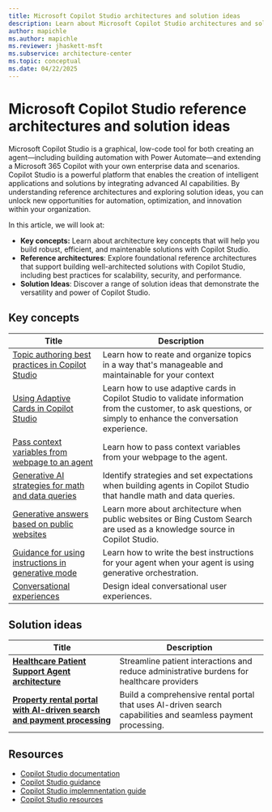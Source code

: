 ```yaml
---
title: Microsoft Copilot Studio architectures and solution ideas
description: Learn about Microsoft Copilot Studio architectures and solution ideas
author: mapichle
ms.author: mapichle
ms.reviewer: jhaskett-msft
ms.subservice: architecture-center
ms.topic: conceptual
ms.date: 04/22/2025
---
```


# Microsoft Copilot Studio reference architectures and solution ideas

Microsoft Copilot Studio is a graphical, low-code tool for both creating an agent—including building automation with Power Automate—and extending a Microsoft 365 Copilot with your own enterprise data and scenarios. Copilot Studio is a powerful platform that enables the creation of intelligent applications and solutions by integrating advanced AI capabilities. By understanding reference architectures and exploring solution ideas, you can unlock new opportunities for automation, optimization, and innovation within your organization.

In this article, we will look at:

- **Key concepts:** Learn about architecture key concepts that will help you build robust, efficient, and maintenable solutions with Copilot Studio.
- **Reference architectures**: Explore foundational reference architectures that support building well-architected solutions with Copilot Studio, including best practices for scalability, security, and performance.
- **Solution Ideas**: Discover a range of solution ideas that demonstrate the versatility and power of Copilot Studio.

## Key concepts

| Title | Description |
| --- | --- |
| [Topic authoring best practices in Copilot Studio](/microsoft-copilot-studio/guidance/topic-authoring-best-practices) | Learn how to reate and organize topics in a way that's manageable and maintainable for your context |
| [Using Adaptive Cards in Copilot Studio](/microsoft-copilot-studio/guidance/adaptive-cards-overview) | Learn how to use adaptive cards in Copilot Studio to validate information from the customer, to ask questions, or simply to enhance the conversation experience.  |
| [Pass context variables from webpage to an agent](/microsoft-copilot-studio/guidance/pass-context-variables-from-webpage-to-copilot) | Learn how to pass context variables from your webpage to the agent. |
| [Generative AI strategies for math and data queries](/microsoft-copilot-studio/guidance/generative-ai-math-data-queries) | Identify strategies and set expectations when building agents in Copilot Studio that handle math and data queries. |
| [Generative answers based on public websites](/microsoft-copilot-studio/guidance/generative-ai-public-websites) | Learn more about architecture when public websites or Bing Custom Search are used as a knowledge source in Copilot Studio. |
| [Guidance for using instructions in generative mode](/microsoft-copilot-studio/guidance/generative-mode-guidance) | Learn how to write the best instructions for your agent when your agent is using generative orchestration. |
| [Conversational experiences](/microsoft-copilot-studio/guidance/cux-overview)| Design ideal conversational user experiences. |

## Solution ideas

| Title | Description |
| --- | --- |
| **[Healthcare Patient Support Agent architecture](../solution-ideas/agent-healthcare-patient-support.md)** | Streamline patient interactions and reduce administrative burdens for healthcare providers |
| **[Property rental portal with AI-driven search and payment processing](../solution-ideas/agent-rental-portal.md)** | Build a comprehensive rental portal that uses AI-driven search capabilities and seamless payment processing. |

## Resources

- [Copilot Studio documentation](/microsoft-copilot-studio/)
- [Copilot Studio guidance](/microsoft-copilot-studio/guidance/)
- [Copilot Studio implemnentation guide](https://aka.ms/CopilotStudioImplementationGuide)
- [Copilot Studio resources](https://aka.ms/CopilotStudio/resources)
